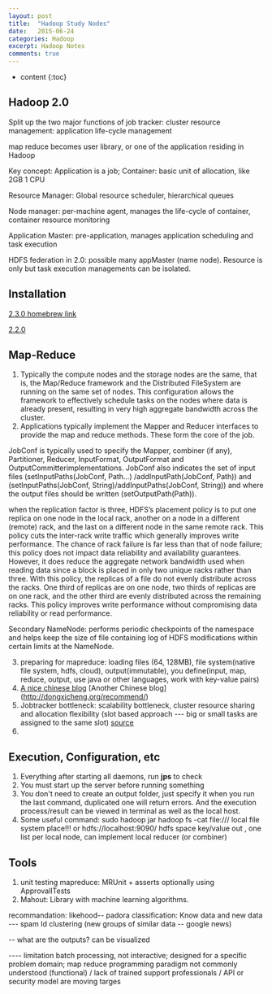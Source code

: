 ```yaml
---
layout: post
title:  "Hadoop Study Nodes"
date:   2015-06-24
categories: Hadoop
excerpt: Hadoop Notes
comments: true
---
```


* content
{:toc}

## Hadoop 2.0
Split up the two major functions of job tracker:
cluster resource management: application life-cycle management

map reduce becomes user library, or one of the application residing in Hadoop

Key concept: Application is a job; Container: basic unit of allocation, like 2GB 1 CPU

Resource Manager: Global resource scheduler, hierarchical queues

Node manager: per-machine agent, manages the life-cycle of container, container resource monitoring

Application Master: pre-application, manages application scheduling and task execution

HDFS federation in 2.0: possible many appMaster (name node). Resource is only but task execution managements can be isolated. 


## Installation
[2.3.0 homebrew link](http://glebche.appspot.com/static/hadoop-ecosystem/hadoop-hive-tutorial.html)

[2.2.0](http://importantfish.com/how-to-install-hadoop-on-mac-os-x/)

## Map-Reduce

1. Typically the compute nodes and the storage nodes are the same, that is, the Map/Reduce framework and the Distributed FileSystem are running on the same set of nodes. This configuration allows the framework to effectively schedule tasks on the nodes where data is already present, resulting in very high aggregate bandwidth across the cluster.
2. Applications typically implement the Mapper and Reducer interfaces to provide the map and reduce methods. These form the core of the job.

JobConf is typically used to specify the Mapper, combiner (if any), Partitioner, Reducer, InputFormat, OutputFormat and OutputCommitterimplementations. JobConf also indicates the set of input files (setInputPaths(JobConf, Path...) /addInputPath(JobConf, Path)) and (setInputPaths(JobConf, String)/addInputPaths(JobConf, String)) and where the output files should be written (setOutputPath(Path)).

when the replication factor is three, HDFS’s placement policy is to put one replica on one node in the local rack, another on a node in a different (remote) rack, and the last on a different node in the same remote rack. This policy cuts the inter-rack write traffic which generally improves write performance. The chance of rack failure is far less than that of node failure; this policy does not impact data reliability and availability guarantees. However, it does reduce the aggregate network bandwidth used when reading data since a block is placed in only two unique racks rather than three. With this policy, the replicas of a file do not evenly distribute across the racks. One third of replicas are on one node, two thirds of replicas are on one rack, and the other third are evenly distributed across the remaining racks. This policy improves write performance without compromising data reliability or read performance.

Secondary NameNode: performs periodic checkpoints of the namespace and helps keep the size of file containing log of HDFS modifications within certain limits at the NameNode.

3. preparing for mapreduce: loading files (64, 128MB), file system(native file system, hdfs, cloud), output(immutable), you define(input, map, reduce, output, use java or other languages, work with key-value pairs)
4. [A nice chinese blog](http://www.cnblogs.com/sharpxiajun/p/3151395.html) [Another Chinese blog] (http://dongxicheng.org/recommend/)
5. Jobtracker bottleneck: scalability bottleneck, cluster resource sharing and allocation flexibility (slot based approach --- big or small tasks are assigned to the same slot) [source](http://www.slideshare.net/martyhall/hadoop-tutorial-mapreduce-part-6-job-execution-on-yarn) 
6. 


## Execution, Configuration, etc

1. Everything after starting all daemons, run **jps** to check
2. You must start up the server before running something
3. You don't need to create an output folder, just specify it when you run the last command, duplicated one will return errors. And the execution process/result can be viewed in terminal as well as the local host. 
4. Some useful command:
sudo hadoop jar <jarFileName> <method> <fromDir> <toDir>
hadoop fs -cat file:///      local file system place!!!
or hdfs://localhost:9090/   hdfs space
key/value out , one list per local node, can implement local reducer (or combiner)

## Tools

1. unit testing mapreduce: MRUnit + asserts optionally using ApprovalITests
2. Mahout: Library with machine learning algorithms.

recommandation: likehood-- padora
classification: Know data and new data --- spam Id
clustering (new groups of similar data -- google news)

-- what are the outputs?
can be visualized

---- limitation
batch processing, not interactive; designed for a specific problem domain; map reduce programming paradigm not commonly understood (functional) / lack of trained support professionals / API or security model are moving targes

